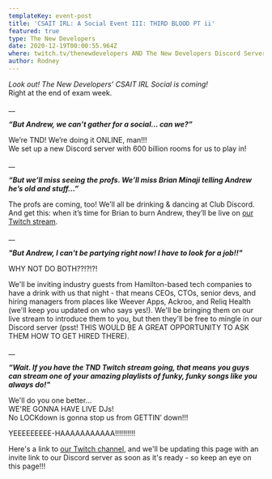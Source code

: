 ```yaml
---
templateKey: event-post
title: 'CSAIT IRL: A Social Event III: THIRD BLOOD PT ii'
featured: true
type: The New Developers
date: 2020-12-19T00:00:55.964Z
where: twitch.tv/thenewdevelopers AND The New Developers Discord Server
author: Rodney
---
```

_Look out! The New Developers’ CSAIT IRL Social is coming!_ \
Right at the end of exam week.

__

_**“But Andrew, we can’t gather for a social… can we?”**_

We’re TND! We’re doing it ONLINE, man!!!\
We set up a new Discord server with 600 billion rooms for us to play in!

__

_**“But we’ll miss seeing the profs. We’ll miss Brian Minaji telling Andrew he’s old and stuff…”**_

The profs are coming, too! We’ll all be drinking & dancing at Club Discord.\
And get this: when it’s time for Brian to burn Andrew, they’ll be live on [our Twitch stream](https://www.twitch.tv/thenewdevelopers).

__

_**"But Andrew, I can't be partying right now! I have to look for a job!!"**_

WHY NOT DO BOTH??!?!?!

We'll be inviting industry guests from Hamilton-based tech companies to have a drink with us that night - that means CEOs, CTOs, senior devs, and hiring managers from places like Weever Apps, Ackroo, and Reliq Health (we'll keep you updated on who says yes!). We'll be bringing them on our live stream to introduce them to you, but then they'll be free to mingle in our Discord server (psst! THIS WOULD BE A GREAT OPPORTUNITY TO ASK THEM HOW TO GET HIRED THERE).

__

_**“Wait. If you have the TND Twitch stream going, that means you guys can stream one of your amazing playlists of funky, funky songs like you always do!"**_

We'll do you one better...\
WE'RE GONNA HAVE LIVE DJs!\
No LOCKdown is gonna stop us from GETTIN’ down!!!

YEEEEEEEEE-HAAAAAAAAAAA!!!!!!!!!!

Here's a link to [our Twitch channel](https://www.twitch.tv/thenewdevelopers), and we'll be updating this page with an invite link to our Discord server as soon as it's ready - so keep an eye on this page!!!
